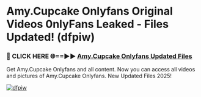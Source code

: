 # Amy.Cupcake Onlyfans Original Videos 0nlyFans Leaked - Files Updated! (dfpiw)

<h3>🔴 CLICK HERE 🌐==►► <a href="https://tinyurl.com/ehrbuxhb" rel="nofollow">Amy.Cupcake Onlyfans Updated Files</a></h3>

Get Amy.Cupcake Onlyfans and all content. Now you can access all videos and pictures of Amy.Cupcake Onlyfans. New Updated Files 2025!

[![dfpiw](https://i.imgur.com/lVYEuWS.gif)](https://tinyurl.com/ehrbuxhb)
